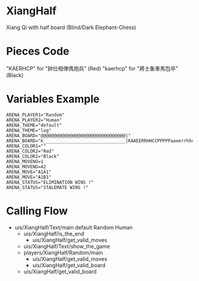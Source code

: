 XiangHalf
=========
Xiang Qi with half board (Blind/Dark Elephant-Chess)

Pieces Code
===========
"KAERHCP" for "帥仕相俥傌炮兵" (Red)
"kaerhcp" for "將士象車馬包卒" (Black)

Variables Example
=================
	ARENA_PLAYER1="Random"
	ARENA_PLAYER2="Human"
	ARENA_THEME="default"
	ARENA_THEME="log"
	ARENA_BOARD="@@@@@@@@@@@@@@@@@@@@@@@@@@@@@@@@|"
	ARENA_BOARD="k_______________________________|KAAEERRHHCCPPPPPaaeerrhhccppppp"
	ARENA_COLOR1=""
	ARENA_COLOR2="Red"
	ARENA_COLOR2="Black"
	ARENA_MOVENO=1
	ARENA_MOVENO=42
	ARENA_MOVE="A1A1"
	ARENA_MOVE="A1B1"
	ARENA_STATUS="ELIMINATION WINS !"
	ARENA_STATUS="STALEMATE WINS !"

Calling Flow
============
* uis/XiangHalf/Text/main default Random Human
	* uis/XiangHalf/is_the_end
		* uis/XiangHalf/get_valid_moves
	* uis/XiangHalf/Text/show_the_game
	* players/XiangHalf/Random/main
		* uis/XiangHalf/get_valid_moves
		* uis/XiangHalf/get_valid_board
	* uis/XiangHalf/get_valid_board

